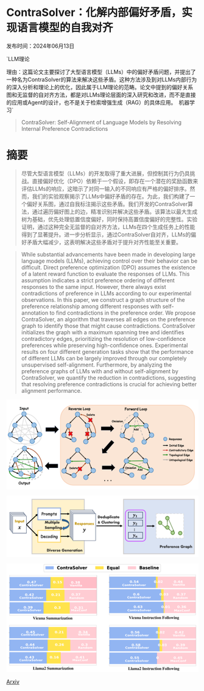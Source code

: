 # ContraSolver：化解内部偏好矛盾，实现语言模型的自我对齐

发布时间：2024年06月13日

`LLM理论

理由：这篇论文主要探讨了大型语言模型（LLMs）中的偏好矛盾问题，并提出了一种名为ContraSolver的算法来解决这些矛盾。这种方法涉及到对LLMs内部行为的深入分析和理论上的优化，因此属于LLM理论的范畴。论文中提到的偏好关系图和无监督的自对齐方法，都是对LLMs理论层面的深入研究和改进，而不是直接的应用或Agent的设计，也不是关于检索增强生成（RAG）的具体应用。` `机器学习`

> ContraSolver: Self-Alignment of Language Models by Resolving Internal Preference Contradictions

# 摘要

> 尽管大型语言模型（LLMs）的开发取得了重大进展，但控制其行为仍具挑战。直接偏好优化（DPO）依赖于一个假设，即存在一个潜在的奖励函数来评估LLMs的响应，这暗示了对同一输入的不同响应有严格的偏好排序。然而，我们的实验观察揭示了LLMs中偏好矛盾的存在。为此，我们构建了一个偏好关系图，通过自我标注揭示这些矛盾。我们开发的ContraSolver算法，通过遍历偏好图上的边，精准识别并解决这些矛盾。该算法以最大生成树为基础，优先处理低置信度偏好，同时保持高置信度偏好的完整性。实验证明，通过这种完全无监督的自对齐方法，LLMs在四个生成任务上的性能得到了显著提升。进一步分析显示，通过ContraSolver自对齐，LLMs的偏好矛盾大幅减少，这表明解决这些矛盾对于提升对齐性能至关重要。

> While substantial advancements have been made in developing large language models (LLMs), achieving control over their behavior can be difficult. Direct preference optimization (DPO) assumes the existence of a latent reward function to evaluate the responses of LLMs. This assumption indicates a strict preference ordering of different responses to the same input. However, there always exist contradictions of preference in LLMs according to our experimental observations. In this paper, we construct a graph structure of the preference relationship among different responses with self-annotation to find contradictions in the preference order. We propose ContraSolver, an algorithm that traverses all edges on the preference graph to identify those that might cause contradictions. ContraSolver initializes the graph with a maximum spanning tree and identifies contradictory edges, prioritizing the resolution of low-confidence preferences while preserving high-confidence ones. Experimental results on four different generation tasks show that the performance of different LLMs can be largely improved through our completely unsupervised self-alignment. Furthermore, by analyzing the preference graphs of LLMs with and without self-alignment by ContraSolver, we quantify the reduction in contradictions, suggesting that resolving preference contradictions is crucial for achieving better alignment performance.

![ContraSolver：化解内部偏好矛盾，实现语言模型的自我对齐](../../../paper_images/2406.08842/x1.png)

![ContraSolver：化解内部偏好矛盾，实现语言模型的自我对齐](../../../paper_images/2406.08842/x2.png)

![ContraSolver：化解内部偏好矛盾，实现语言模型的自我对齐](../../../paper_images/2406.08842/x3.png)

[Arxiv](https://arxiv.org/abs/2406.08842)